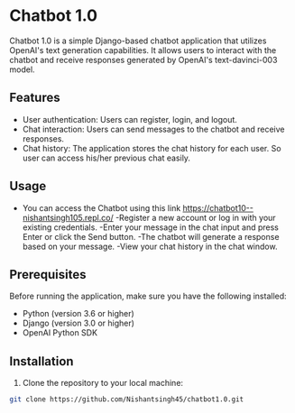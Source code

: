 # Chatbot 1.0

Chatbot 1.0 is a simple Django-based chatbot application that utilizes OpenAI's text generation capabilities. It allows users to interact with the chatbot and receive responses generated by OpenAI's text-davinci-003 model.

## Features

- User authentication: Users can register, login, and logout.
- Chat interaction: Users can send messages to the chatbot and receive responses.
- Chat history: The application stores the chat history for each user. So user can access his/her previous chat easily.
## Usage

- You can access the Chatbot using this link https://chatbot10--nishantsingh105.repl.co/
-Register a new account or log in with your existing credentials.
-Enter your message in the chat input and press Enter or click the Send button.
-The chatbot will generate a response based on your message.
-View your chat history in the chat window.

## Prerequisites

Before running the application, make sure you have the following installed:

- Python (version 3.6 or higher)
- Django (version 3.0 or higher)
- OpenAI Python SDK

## Installation

1. Clone the repository to your local machine:

```bash
git clone https://github.com/Nishantsingh45/chatbot1.0.git
